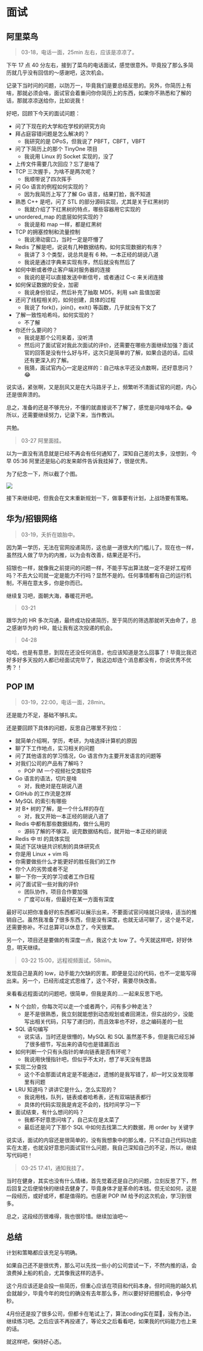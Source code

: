 # 面试

## 阿里菜鸟

> 03-18，电话一面，25min 左右，应该是凉凉了。

下午 17 点 40 分左右，接到了菜鸟的电话面试，感觉很意外。毕竟投了那么多简历就几乎没有回信的～感谢吧，这次机会。

记录下当时问的问题，以防万一，毕竟我们是要总结反思的。另外，你简历上有啥，那就必须会啥，面试官会着重问你你简历上的东西，如果你不熟悉和了解的话，那就凉凉送给你，比如说我！

好吧，回顾下今天的面试问题：

- 问了下现在的大学和在学校的研究方向
- 拜占庭容错问题是怎么解决的？
    - 我研究的是 DPoS，但我说了 PBFT，CBFT，VBFT
- 问了下简历上的那个 TinyOne 项目
    - 我说用 Linux 的 Socket 实现的，没了
- 上传文件需要几次回应？忘了是啥了
- TCP 三次握手，为啥不是两次呢？
    - 我顺带说了四次挥手
- 问 Go 语言的例程如何实现的？
    - 因为我简历上写了了解 Go 语言，结果打脸，我不知道
- 熟悉 C++ 是吧，问了 STL 的部分源码实现，尤其是关于红黑树的
    - 我就介绍了下红黑树的特点，哪些容器用它实现的
- unordered_map 的底层如何实现的？
    - 我说是和 map 一样，都是红黑树
- TCP 的拥塞控制和流量控制
    - 我说滑动窗口，当时一定是吓懵了
- Redis 了解是吧，说说有几种数据结构，如何实现数据的有序？
    - 我讲了 3 个类型，说总共是有 6 种。一本正经的胡说八道
    - 我说是通过字典来实现有序，然后就没有然后了
- 如何中断或者停止客户端对服务器的连接
    - 我说的是可以直接发送中断信号，或者通过 C-c 来关闭连接
- 如何保证数据的安全，加密
    - 我说身份验证，然后补充了抽取 MD5，利用 salt 盐值加密
- 还问了线程相关的，如何创建，具体的过程
    - 我说了 fork()，join()，exit() 等函数，几乎就没有下文了
- 了解一致性哈希吗，如何实现的？
    - 不了解
- 你还什么要问的？
    - 我说是那个公司来着，没听清
    - 然后问了面试官对我此次面试的评价，还需要在哪些方面继续加强？面试官的回答是没有什么好与坏，这次只是简单的了解，如果合适的话，后续还有更深入的了解。
    - 我猜，面试官内心一定是这样的：自己啥水平还没点数啊，还好意思问？😂

说实话，紧张啊，又是刮风又是在大马路牙子上，频繁听不清面试官的问题，内心还是很奔溃的。

总之，准备的还是不够充分，不懂的就直接说不了解了，感觉是问啥啥不会。😂 所以，还需要继续努力，记录下来，当作教训。

共勉。

> 03-27 阿里面挂。

以为一直没有消息就是已经不再会有任何通知了，深知自己差的太多，没想到，今早 05:36 阿里还是贴心的发来邮件告诉我挂掉了，很是优秀。

为了纪念一下，所以截了个图。

![](https://github.com/i0Ek3/BLANK/blob/master/images/alibaba-over.jpg)

接下来继续吧，但我会在文末重新规划一下，做事要有计划，上战场要有策略。


## 华为/招银网络

> 03-19，夭折在娘胎中。

因为第一学历，无法在官网投递简历，这也是一道很大的门槛儿了。现在也一样，虽然找人做了华为的内推，以为会有改善，结果还是不行。

招银也一样，就像我之前提问的问题一样，不能手写出算法就一定不是好工程师吗？不去大公司就一定是能力不行吗？显然不是的。任何事情都有自己的运行机制，不用在意太多，你是你而已。

继续复习吧，面朝大海，春暖花开吧。

> 03-21

跟华为的 HR 多次沟通，最终成功投递简历，至于简历的筛选那就听天由命了，总之感谢华为的 HR，能让我有这次投递的机会。

> 04-28

哈哈，也是有意思，到现在还没任何消息，也应该知道是怎么回事了！毕竟比我迟好多好多天投的人都已经面试完毕了，我这边却连个消息都没有，你说优秀不优秀？！



## POP IM

> 03-19，22:00，电话一面，28min。

还是能力不足，基础不够扎实。

还是要回顾下具体的问题，反思自己哪里不到位：

- 就简单介绍啊，学历，考研，为啥选择计算机的原因
- 聊了下工作地点，实习相关的问题
- 问了其他语言的学习情况，Go 语言作为主要开发语言的问题等
- 对我们公司的产品有了解吗？
    - POP IM 一个视频社交类软件
- Go 语言的语法，切片是啥
    - 对，我绝对是在胡说八道
- GitHub 的工作流是怎样
- MySQL 的索引有哪些
- 对 B+ 树的了解，是一个什么样的存在
    - 对，我又开始一本正经的胡说八道了
- Redis 中都有那些数据结构，做什么用的
    - 源码了解的不够深，说完数据结构后，就开始一本正经的胡说
- Redis 中 ttl 的具体实现
- 简述下区块链共识机制的具体研究点
- 你是用 Linux + vim 吗
- 你需要做些什么才能更好的胜任我们的工作
- 你个人的劣势或者不足
- 聊一下你一天的学习或者工作日程
- 问了面试官一些对我的评价
    - 团队协作，项目合作要加强
    - 广度可以有，但最好在某一方面有深度

最好可以把你准备好的东西都可以展示出来，不要面试官问啥就只说啥，适当的推销自己。虽然我准备了很多东西，但是没有深度，也就无话可聊了，这个是不足，还需要弥补。不过总算可以休息了，今天很累。

另一个，项目还是要做的有深度一点，我这个太 low 了。今天就这样吧，好好休息，明天继续。


> 03-22 15:00，远程视频面试，58min。

发现自己是真的 low，动手能力欠缺的厉害。即便是见过的代码，也不一定能写得出来。另一个，已经形成定式思维了，这个不好，需要尽快改善。

来看看远程面试的问题吧，很简单，但我是真的....一起来反思下吧。

- N 个台阶，你每次可以走一个或者两个，问有多少种走法？
    - 是不是很熟悉，我立刻就能想到动态规划或者回溯法，但实战的少，没能写出相关代码，只写了递归的，而且效率也不好，总之编码差的一批
- SQL 语句编写
    - 说实话，当时还是很懵的，MySQL 和 SQL 虽然差不多，但是我已经忘掉了很多细节，写出来的语句也是错漏百出
- 如何判断一个只有头指针的单向链表是否有环呢？
    - 我说用快慢指针吧，但似乎不太对，想了半天没有思路
- 实现二分查找
    - 这个不会那面试肯定是不能通过，遗憾的是我写错了，却一时又没发现哪里有问题
- LRU 知道吗？讲讲它是什么，怎么实现的？
    - 我说用栈，队列，链表或者哈希表，还有双端链表都行
    - 具体的代码实现我是肯定不会的，找时间学习一下
- 面试结束，有什么想问的吗？
    - 我都不好意思问啥了，自己实在是太菜了
    - 最后还是问了下那个 SQL 中如何去找第二大的数据，用 order by 关键字

说实话，面试的内容还是很简单的，没有我想象中的那么难，只不过自己代码功底实在太差，也就没好意思问面试官什么问题，我自己深知自己的不足，所以，继续写代码吧！

> 03-25 17:41，通知我挂了。

当时在健身，其实也没有什么情绪，首先觉着还是自己的问题，立刻反思了下，然后回复之后便愉快的继续去健身了，毕竟身体才是革命的本钱。但无论如何，这是一段经历，或好或坏，都是值得的。也感谢 POP IM 给予的这次机会，学习到很多。

总之，这段经历很难得，我也很珍惜。继续加油吧～


## 总结

计划和策略都应该充足与明确。

如果自己还不是很优秀，那么可以先找一些小的公司尝试一下，不然内推的话，会浪费掉上船的机会，尤其像我这样的选手。

这个月应该还是会投一些简历，但重心应该在项目和代码本身。但时间拖的越久机会就越少，毕竟今年的岗位的确没有去年那么多，所以要好好把握机会，争分夺秒。

4月份还是投了很多公司，但都卡在笔试上了，算法coding实在菜🐔，没有办法，继续练习吧。之后应该不再投递了，等论文之后看看吧，如果我的代码能力也上来的话。

就这样吧，保持好心态。
